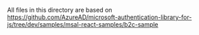 All files in this directory are based on 
https://github.com/AzureAD/microsoft-authentication-library-for-js/tree/dev/samples/msal-react-samples/b2c-sample
